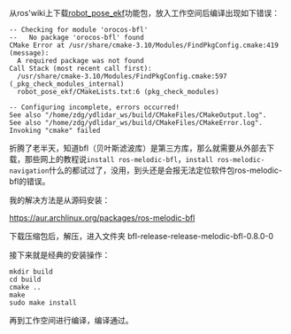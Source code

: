 从ros'wiki上下载[robot_pose_ekf](https://github.com/ros-planning/robot_pose_ekf)功能包，放入工作空间后编译出现如下错误：

```shell
-- Checking for module 'orocos-bfl'
--   No package 'orocos-bfl' found
CMake Error at /usr/share/cmake-3.10/Modules/FindPkgConfig.cmake:419 (message):
  A required package was not found
Call Stack (most recent call first):
  /usr/share/cmake-3.10/Modules/FindPkgConfig.cmake:597 (_pkg_check_modules_internal)
  robot_pose_ekf/CMakeLists.txt:6 (pkg_check_modules)

-- Configuring incomplete, errors occurred!
See also "/home/zdg/ydlidar_ws/build/CMakeFiles/CMakeOutput.log".
See also "/home/zdg/ydlidar_ws/build/CMakeFiles/CMakeError.log".
Invoking "cmake" failed
```

折腾了老半天，知道bfl（贝叶斯滤波库）是第三方库，那么就需要从外部去下载，那些网上的教程说`install ros-melodic-bfl`，`install ros-melodic-navigation`什么的都试过了，没用，到头还是会报无法定位软件包ros-melodic-bfl的错误。

我的解决方法是从源码安装：

https://aur.archlinux.org/packages/ros-melodic-bfl


下载压缩包后，解压，进入文件夹 bfl-release-release-melodic-bfl-0.8.0-0

接下来就是经典的安装操作：
```shell
mkdir build
cd build
cmake ..
make 
sudo make install
```

再到工作空间进行编译，编译通过。
